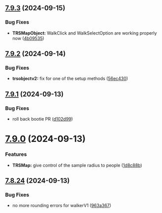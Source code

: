 ## [7.9.3](https://github.com/Torwent/SRL-T/compare/v7.9.2...v7.9.3) (2024-09-15)


### Bug Fixes

* **TRSMapObject:** WalkClick and WalkSelectOption are working properly now ([4b09535](https://github.com/Torwent/SRL-T/commit/4b09535ae5133cdc77ab4609740c80e822bbfb44))



## [7.9.2](https://github.com/Torwent/SRL-T/compare/v7.9.1...v7.9.2) (2024-09-14)


### Bug Fixes

* **trsobjectv2:** fix for one of the setup methods ([56ec430](https://github.com/Torwent/SRL-T/commit/56ec4305a5a8309f7af5707a5078e0db4285ed28))



## [7.9.1](https://github.com/Torwent/SRL-T/compare/v7.9.0...v7.9.1) (2024-09-13)


### Bug Fixes

* roll back bootie PR ([d102d99](https://github.com/Torwent/SRL-T/commit/d102d994c3bbce5dced1e953fe0f1d33de27e221))



# [7.9.0](https://github.com/Torwent/SRL-T/compare/v7.8.24...v7.9.0) (2024-09-13)


### Features

* **TRSMap:** give control of the sample radius to people ([1d8c88b](https://github.com/Torwent/SRL-T/commit/1d8c88b31226e5705cf2499857cb1b6c279cfc64))



## [7.8.24](https://github.com/Torwent/SRL-T/compare/v7.8.23...v7.8.24) (2024-09-13)


### Bug Fixes

* no more rounding errors for walkerV1 ([963a367](https://github.com/Torwent/SRL-T/commit/963a36726bf5d2518e774b5d918b1a7df762e13f))



